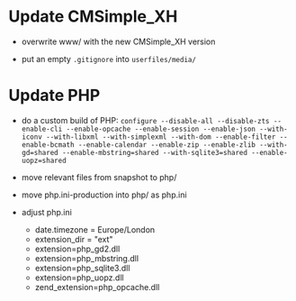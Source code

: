 Update CMSimple_XH
==================

* overwrite www/ with the new CMSimple_XH version

* put an empty `.gitignore` into `userfiles/media/`

Update PHP
==========

* do a custom build of PHP:
  `configure --disable-all --disable-zts --enable-cli --enable-opcache --enable-session --enable-json --with-iconv --with-libxml --with-simplexml --with-dom --enable-filter --enable-bcmath --enable-calendar --enable-zip --enable-zlib --with-gd=shared --enable-mbstring=shared --with-sqlite3=shared
  --enable-uopz=shared`

* move relevant files from snapshot to php/

* move php.ini-production into php/ as php.ini

* adjust php.ini
  * date.timezone = Europe/London
  * extension_dir = "ext"
  * extension=php_gd2.dll
  * extension=php_mbstring.dll
  * extension=php_sqlite3.dll
  * extension=php_uopz.dll
  * zend_extension=php_opcache.dll
